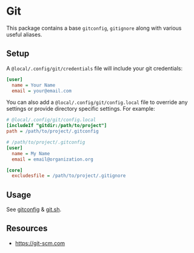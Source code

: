 # Git

This package contains a base `gitconfig`, `gitignore` along with various useful
aliases.

## Setup

A `@local/.config/git/credentials` file will include your git credentials:

```ini
[user]
  name = Your Name
  email = your@email.com
```

You can also add a `@local/.config/git/config.local` file to override any
settings or provide directory specific settings. For example:

```ini
# @local/.config/git/config.local
[includeIf "gitdir:/path/to/project"]
path = /path/to/project/.gitconfig

# /path/to/project/.gitconfig
[user]
  name = My Name
  email = email@organization.org

[core]
  excludesfile = /path/to/project/.gitignore
```

## Usage

See [gitconfig](.config/git/config) & [git.sh](.config/profile.d/git.sh).

## Resources

- https://git-scm.com
